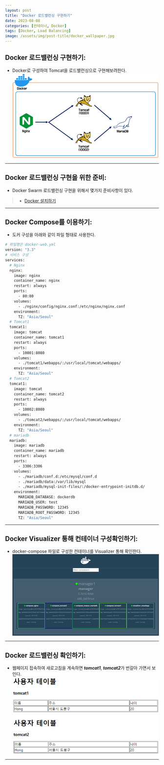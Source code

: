 ```yaml
---
layout: post
title: "Docker 로드밸런싱 구현하기"
date: 2023-08-08
categories: [컨테이너, Docker]
tags: [Docker, Load Balancing]
image: /assets/img/post-title/docker_wallpaper.jpg
---
```


## Docker 로드밸런싱 구현하기:
- Docker로 구성하여 Tomcat을 로드밸런싱으로 구현해보려한다.
[![docker 로드밸런싱 구현하기](/assets/img/post/docker/docker%20로드밸런싱%20구현하기.PNG)](/assets/img/post/docker/docker%20로드밸런싱%20구현하기.PNG)

* * *

## Docker 로드밸런싱 구현을 위한 준비:
- Docker Swarm 로드밸런싱 구현을 위해서 몇가지 준비사항이 있다.

> * [Docker 설치하기](https://hwangyoonjae.github.io/docker/Docker-Docker-%EC%84%A4%EC%B9%98%ED%95%98%EA%B8%B0/ "Docker 설치하기")

* * *

## Docker Compose를 이용하기:
- 도커 구성을 아래와 같이 파일 형태로 사용한다.
```bash
# 파일명은 docker-web.yml
version: "3.3"
# 서비스 구성
services:
  # Nginx
  nginx:
    image: nginx
    container_name: nginx
    restart: always
    ports:
      - 80:80
    volumes:
      - ./nginx/config/nginx.conf:/etc/nginx/nginx.conf
    environment:
      TZ: "Asia/Seoul"
  # Tomcat1
  tomcat1:
    image: tomcat
    container_name: tomcat1
    restart: always
    ports:
      - 10001:8080
    volumes:
      - ./tomcat1/webapps/:/usr/local/tomcat/webapps/
    environment:
      TZ: "Asia/Seoul"
  # Tomcat2
  tomcat1:
    image: tomcat
    container_name: tomcat2
    restart: always
    ports:
      - 10002:8080
    volumes:
      - ./tomcat2/webapps/:/usr/local/tomcat/webapps/
    environment:
      TZ: "Asia/Seoul"
  # mariadb
  mariadb:
    image: mariadb
    container_name: mariadb
    restart: always
    ports:
      - 3306:3306
    volumes:
      - ./mariadb/conf.d:/etc/mysql/conf.d
      - ./mariadb/data:/var/lib/mysql
      - ./mariadb/mysql-init-files/:/docker-entrypoint-initdb.d/
    environment:
      MARIADB_DATABASE: dockerdb
      MARIADB_USER: test
      MARIADB_PASSWORD: 12345
      MARIADB_ROOT_PASSWORD: 12345
      TZ: "Asia/Seoul"
```

* * *

## Docker Visualizer 통해 컨테이너 구성확인하기:
- docker-compose 파일로 구성한 컨테이너를  Visualizer 통해 확인한다.
[![docker 로드밸런싱 구성 visualizer로 확인](/assets/img/post/docker/docker%20로드밸런싱%20구성%20visualizer로%20확인.PNG)](/assets/img/post/docker/docker%20로드밸런싱%20구성%20visualizer로%20확인.PNG)

* * *

## Docker 로드밸런싱 확인하기:
- 웹페이지 접속하여 새로고침을 계속하면 ***tomcat1***, ***tomcat2***가 번갈아 가면서 보인다.
[![docker 로드밸런싱 tomcat1,2 화면](/assets/img/post/docker//docker%20로드밸런싱%20tomcat1,2%20화면.PNG)](/assets/img/post/docker//docker%20로드밸런싱%20tomcat1,2%20화면.PNG)

* * *